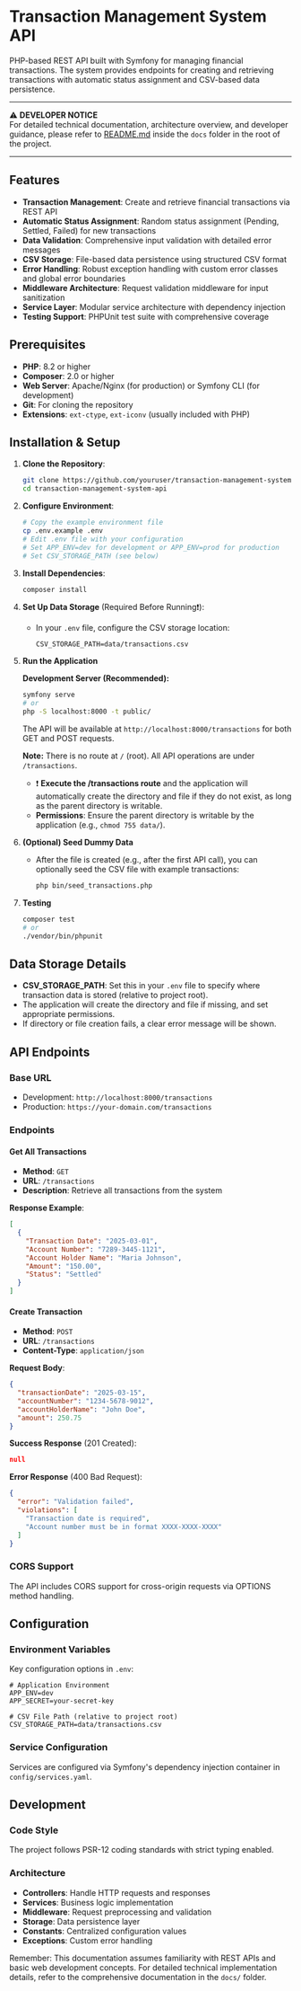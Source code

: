 # Transaction Management System API

PHP-based REST API built with Symfony for managing financial transactions. The system provides endpoints for creating and retrieving transactions with automatic status assignment and CSV-based data persistence.

---

⚠️ **DEVELOPER NOTICE**  
For detailed technical documentation, architecture overview, and developer guidance, please refer to [README.md](docs/README.md) inside the `docs` folder in the root of the project.

---

## Features

- **Transaction Management**: Create and retrieve financial transactions via REST API
- **Automatic Status Assignment**: Random status assignment (Pending, Settled, Failed) for new transactions
- **Data Validation**: Comprehensive input validation with detailed error messages
- **CSV Storage**: File-based data persistence using structured CSV format
- **Error Handling**: Robust exception handling with custom error classes and global error boundaries
- **Middleware Architecture**: Request validation middleware for input sanitization
- **Service Layer**: Modular service architecture with dependency injection
- **Testing Support**: PHPUnit test suite with comprehensive coverage

## Prerequisites

- **PHP**: 8.2 or higher
- **Composer**: 2.0 or higher
- **Web Server**: Apache/Nginx (for production) or Symfony CLI (for development)
- **Git**: For cloning the repository
- **Extensions**: `ext-ctype`, `ext-iconv` (usually included with PHP)

## Installation & Setup

1. **Clone the Repository**:
   ```bash
   git clone https://github.com/youruser/transaction-management-system-api.git
   cd transaction-management-system-api
   ```

2. **Configure Environment**:
   ```bash
   # Copy the example environment file
   cp .env.example .env
   # Edit .env file with your configuration
   # Set APP_ENV=dev for development or APP_ENV=prod for production
   # Set CSV_STORAGE_PATH (see below)
   ```

3. **Install Dependencies**:
   ```bash
   composer install
   ```

4. **Set Up Data Storage** (Required Before Running❗):
   - In your `.env` file, configure the CSV storage location:
     ```env
     CSV_STORAGE_PATH=data/transactions.csv
     ```

5. **Run the Application**

   **Development Server (Recommended):**
   ```bash
   symfony serve
   # or
   php -S localhost:8000 -t public/
   ```
   The API will be available at `http://localhost:8000/transactions` for both GET and POST requests.

   **Note:** There is no route at `/` (root). All API operations are under `/transactions`.

   - ❗ **Execute the /transactions route** and the application will automatically create the directory and file if they do not exist, as long as the parent directory is writable.
   - **Permissions**: Ensure the parent directory is writable by the application (e.g., `chmod 755 data/`).
     
6. **(Optional) Seed Dummy Data**
   - After the file is created (e.g., after the first API call), you can optionally seed the CSV file with example transactions:
     ```bash
     php bin/seed_transactions.php
     ```
     
7. **Testing**
   ```bash
   composer test
   # or
   ./vendor/bin/phpunit
   ```

## Data Storage Details

- **CSV_STORAGE_PATH**: Set this in your `.env` file to specify where transaction data is stored (relative to project root).
- The application will create the directory and file if missing, and set appropriate permissions.
- If directory or file creation fails, a clear error message will be shown.

## API Endpoints

### Base URL
- Development: `http://localhost:8000/transactions`
- Production: `https://your-domain.com/transactions`

### Endpoints

#### Get All Transactions
- **Method**: `GET`
- **URL**: `/transactions`
- **Description**: Retrieve all transactions from the system

**Response Example**:
```json
[
  {
    "Transaction Date": "2025-03-01",
    "Account Number": "7289-3445-1121",
    "Account Holder Name": "Maria Johnson",
    "Amount": "150.00",
    "Status": "Settled"
  }
]
```

#### Create Transaction
- **Method**: `POST`
- **URL**: `/transactions`
- **Content-Type**: `application/json`

**Request Body**:
```json
{
  "transactionDate": "2025-03-15",
  "accountNumber": "1234-5678-9012",
  "accountHolderName": "John Doe",
  "amount": 250.75
}
```

**Success Response** (201 Created):
```json
null
```

**Error Response** (400 Bad Request):
```json
{
  "error": "Validation failed",
  "violations": [
    "Transaction date is required",
    "Account number must be in format XXXX-XXXX-XXXX"
  ]
}
```

### CORS Support
The API includes CORS support for cross-origin requests via OPTIONS method handling.

## Configuration

### Environment Variables

Key configuration options in `.env`:

```env
# Application Environment
APP_ENV=dev
APP_SECRET=your-secret-key

# CSV File Path (relative to project root)
CSV_STORAGE_PATH=data/transactions.csv
```

### Service Configuration

Services are configured via Symfony's dependency injection container in `config/services.yaml`.

## Development

### Code Style
The project follows PSR-12 coding standards with strict typing enabled.

### Architecture
- **Controllers**: Handle HTTP requests and responses
- **Services**: Business logic implementation
- **Middleware**: Request preprocessing and validation
- **Storage**: Data persistence layer
- **Constants**: Centralized configuration values
- **Exceptions**: Custom error handling

Remember: This documentation assumes familiarity with REST APIs and basic web development concepts. For detailed technical implementation details, refer to the comprehensive documentation in the `docs/` folder.

